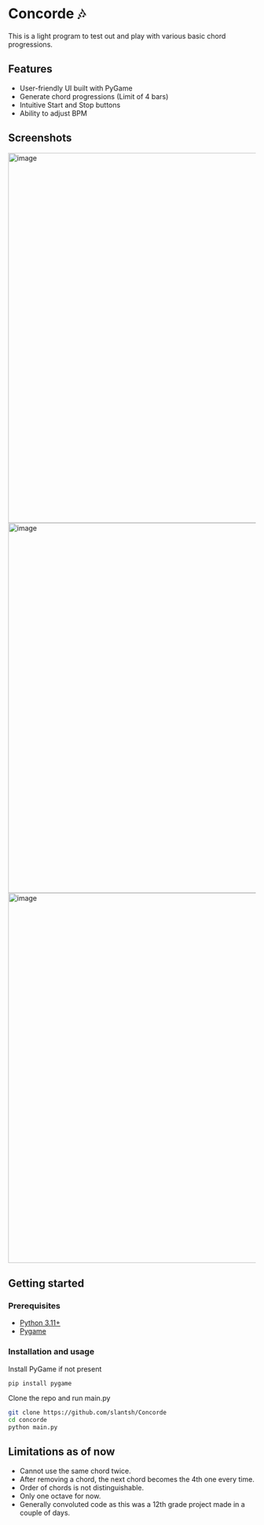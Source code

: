 # Concorde 🎶
This is a light program to test out and play with various basic chord progressions.

## Features

- User-friendly UI built with PyGame 
- Generate chord progressions (Limit of 4 bars)
- Intuitive Start and Stop buttons
- Ability to adjust BPM

## Screenshots

<img width="1282" height="752" alt="image" src="https://github.com/user-attachments/assets/cc2141c1-f1be-4a98-b8f7-d0609eaf64d6" />
<img width="1282" height="752" alt="image" src="https://github.com/user-attachments/assets/a0cb135a-cdaf-497f-a1e7-2b7b529d2f0e" />
<img width="1282" height="752" alt="image" src="https://github.com/user-attachments/assets/39140a59-5ee9-4d20-9a5c-827cb97e8d54" />

## Getting started

### Prerequisites
- [Python 3.11+](https://www.python.org/)
- [Pygame](https://www.pygame.org/)
  

### Installation and usage
Install PyGame if not present
```bash
pip install pygame
```
Clone the repo and run main.py
```bash
git clone https://github.com/slantsh/Concorde
cd concorde
python main.py
```
  

## Limitations as of now

- Cannot use the same chord twice.
- After removing a chord, the next chord becomes the 4th one every time.
- Order of chords is not distinguishable.
- Only one octave for now.
- Generally convoluted code as this was a 12th grade project made in a couple of days.




  








